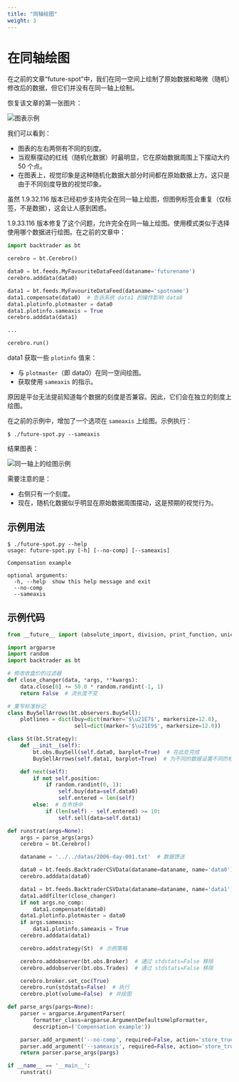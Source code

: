 ```yaml
---
title: "同轴绘图"
weight: 3
---
```


# 在同轴绘图

在之前的文章“future-spot”中，我们在同一空间上绘制了原始数据和略微（随机）修改后的数据，但它们并没有在同一轴上绘制。

恢复该文章的第一张图片：

![图表示例](image)

我们可以看到：

- 图表的左右两侧有不同的刻度。
- 当观察摆动的红线（随机化数据）时最明显，它在原始数据周围上下摆动大约 50 个点。
- 在图表上，视觉印象是这种随机化数据大部分时间都在原始数据上方。这只是由于不同刻度导致的视觉印象。

虽然 1.9.32.116 版本已经初步支持完全在同一轴上绘图，但图例标签会重复（仅标签，不是数据），这会让人感到困惑。

1.9.33.116 版本修复了这个问题，允许完全在同一轴上绘图。使用模式类似于选择使用哪个数据进行绘图。在之前的文章中：

```python
import backtrader as bt

cerebro = bt.Cerebro()

data0 = bt.feeds.MyFavouriteDataFeed(dataname='futurename')
cerebro.adddata(data0)

data1 = bt.feeds.MyFavouriteDataFeed(dataname='spotname')
data1.compensate(data0)  # 告诉系统 data1 的操作影响 data0
data1.plotinfo.plotmaster = data0
data1.plotinfo.sameaxis = True
cerebro.adddata(data1)

...

cerebro.run()
```

data1 获取一些 `plotinfo` 值来：

- 与 `plotmaster`（即 data0）在同一空间绘图。
- 获取使用 `sameaxis` 的指示。

原因是平台无法提前知道每个数据的刻度是否兼容。因此，它们会在独立的刻度上绘图。

在之前的示例中，增加了一个选项在 `sameaxis` 上绘图。示例执行：

```shell
$ ./future-spot.py --sameaxis
```

结果图表：

![同一轴上的绘图示例](image)

需要注意的是：

- 右侧只有一个刻度。
- 现在，随机化数据似乎明显在原始数据周围摆动，这是预期的视觉行为。

## 示例用法

```shell
$ ./future-spot.py --help
usage: future-spot.py [-h] [--no-comp] [--sameaxis]

Compensation example

optional arguments:
  -h, --help  show this help message and exit
  --no-comp
  --sameaxis
```

## 示例代码

```python
from __future__ import (absolute_import, division, print_function, unicode_literals)

import argparse
import random
import backtrader as bt

# 修改收盘价的过滤器
def close_changer(data, *args, **kwargs):
    data.close[0] += 50.0 * random.randint(-1, 1)
    return False  # 流长度不变

# 重写标准标记
class BuySellArrows(bt.observers.BuySell):
    plotlines = dict(buy=dict(marker='$\u21E7$', markersize=12.0),
                     sell=dict(marker='$\u21E9$', markersize=12.0))

class St(bt.Strategy):
    def __init__(self):
        bt.obs.BuySell(self.data0, barplot=True)  # 在此处完成
        BuySellArrows(self.data1, barplot=True)  # 为不同的数据设置不同的标记

    def next(self):
        if not self.position:
            if random.randint(0, 1):
                self.buy(data=self.data0)
                self.entered = len(self)
        else:  # 在市场中
            if (len(self) - self.entered) >= 10:
                self.sell(data=self.data1)

def runstrat(args=None):
    args = parse_args(args)
    cerebro = bt.Cerebro()

    dataname = '../../datas/2006-day-001.txt'  # 数据馈送

    data0 = bt.feeds.BacktraderCSVData(dataname=dataname, name='data0')
    cerebro.adddata(data0)

    data1 = bt.feeds.BacktraderCSVData(dataname=dataname, name='data1')
    data1.addfilter(close_changer)
    if not args.no_comp:
        data1.compensate(data0)
    data1.plotinfo.plotmaster = data0
    if args.sameaxis:
        data1.plotinfo.sameaxis = True
    cerebro.adddata(data1)

    cerebro.addstrategy(St)  # 示例策略

    cerebro.addobserver(bt.obs.Broker)  # 通过 stdstats=False 移除
    cerebro.addobserver(bt.obs.Trades)  # 通过 stdstats=False 移除

    cerebro.broker.set_coc(True)
    cerebro.run(stdstats=False)  # 执行
    cerebro.plot(volume=False)  # 并绘图

def parse_args(pargs=None):
    parser = argparse.ArgumentParser(
        formatter_class=argparse.ArgumentDefaultsHelpFormatter,
        description=('Compensation example'))

    parser.add_argument('--no-comp', required=False, action='store_true')
    parser.add_argument('--sameaxis', required=False, action='store_true')
    return parser.parse_args(pargs)

if __name__ == '__main__':
    runstrat()
```


